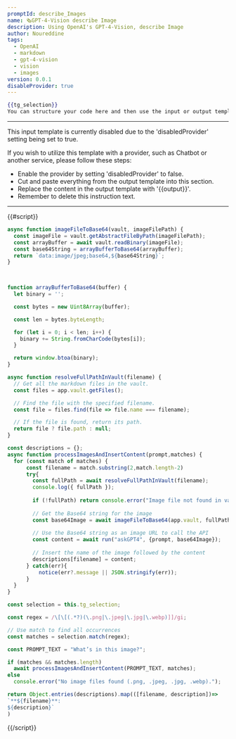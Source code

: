 ```yaml
---
promptId: describe_Images
name: 🗞️GPT-4-Vision describe Image
description: Using OpenAI's GPT-4-Vision, describe Image
author: Noureddine
tags:
  - OpenAI
  - markdown
  - gpt-4-vision
  - vision
  - images
version: 0.0.1
disableProvider: true
---
```

```handlebars
{{tg_selection}}
You can structure your code here and then use the input or output template to retrieve("get" helper) the processed data, enhancing readability.
```
***
This input template is currently disabled due to the 'disabledProvider' setting being set to true.

If you wish to utilize this template with a provider, such as Chatbot or another service, please follow these steps:
- Enable the provider by setting 'disabledProvider' to false.
- Cut and paste everything from the output template into this section.
- Replace the content in the output template with '{{output}}'.
- Remember to delete this instruction text.
***
{{#script}}
```js
async function imageFileToBase64(vault, imageFilePath) {
  const imageFile = vault.getAbstractFileByPath(imageFilePath);  
  const arrayBuffer = await vault.readBinary(imageFile);
  const base64String = arrayBufferToBase64(arrayBuffer);
  return `data:image/jpeg;base64,${base64String}`;
}

  

function arrayBufferToBase64(buffer) {
  let binary = '';

  const bytes = new Uint8Array(buffer);

  const len = bytes.byteLength;

  for (let i = 0; i < len; i++) {
    binary += String.fromCharCode(bytes[i]);
  }

  return window.btoa(binary);
}

async function resolveFullPathInVault(filename) {
  // Get all the markdown files in the vault.
  const files = app.vault.getFiles();

  // Find the file with the specified filename.
  const file = files.find(file => file.name === filename);

  // If the file is found, return its path.
  return file ? file.path : null;
}

const descriptions = {};
async function processImagesAndInsertContent(prompt,matches) {
  for (const match of matches) {
	  const filename = match.substring(2,match.length-2)
	  try{
		const fullPath = await resolveFullPathInVault(filename);
		console.log({ fullPath });
		
		if (!fullPath) return console.error("Image file not found in vault: " + filename); 
		
		// Get the Base64 string for the image
		const base64Image = await imageFileToBase64(app.vault, fullPath);
		
		// Use the Base64 string as an image URL to call the API
		const content = await run("askGPT4", {prompt, base64Image});
		
		// Insert the name of the image followed by the content
		descriptions[filename] = content;
	  } catch(err){
		  notice(err?.message || JSON.stringify(err));
	  }
  }
}

const selection = this.tg_selection;

const regex = /\[\[(.*?)(\.png|\.jpeg|\.jpg|\.webp)]]/gi;

// Use match to find all occurrences
const matches = selection.match(regex);

const PROMPT_TEXT = "What’s in this image?";

if (matches && matches.length) 
  await processImagesAndInsertContent(PROMPT_TEXT, matches);
else 
  console.error("No image files found (.png, .jpeg, .jpg, .webp).");

return Object.entries(descriptions).map(([filename, description])=>
`**${filename}**:
${description}`
)
```
{{/script}}
